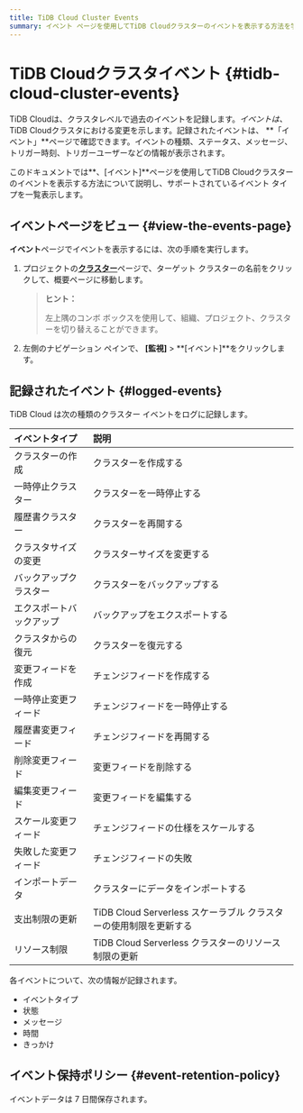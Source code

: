```yaml
---
title: TiDB Cloud Cluster Events
summary: イベント ページを使用してTiDB Cloudクラスターのイベントを表示する方法を学習します。
---
```


# TiDB Cloudクラスタイベント {#tidb-cloud-cluster-events}

TiDB Cloudは、クラスタレベルで過去のイベントを記録します。*イベントは、* TiDB Cloudクラスタにおける変更を示します。記録されたイベントは、 **「イベント」**ページで確認できます。イベントの種類、ステータス、メッセージ、トリガー時刻、トリガーユーザーなどの情報が表示されます。

このドキュメントでは**、[イベント]**ページを使用してTiDB Cloudクラスターのイベントを表示する方法について説明し、サポートされているイベント タイプを一覧表示します。

## イベントページをビュー {#view-the-events-page}

**イベント**ページでイベントを表示するには、次の手順を実行します。

1.  プロジェクトの[**クラスター**](https://tidbcloud.com/project/clusters)ページで、ターゲット クラスターの名前をクリックして、概要ページに移動します。

    > **ヒント：**
    >
    > 左上隅のコンボ ボックスを使用して、組織、プロジェクト、クラスターを切り替えることができます。

2.  左側のナビゲーション ペインで、 **[監視]** &gt; **[イベント]**をクリックします。

## 記録されたイベント {#logged-events}

TiDB Cloud は次の種類のクラスター イベントをログに記録します。

| イベントタイプ      | 説明                                           |
| :----------- | :------------------------------------------- |
| クラスターの作成     | クラスターを作成する                                   |
| 一時停止クラスター    | クラスターを一時停止する                                 |
| 履歴書クラスター     | クラスターを再開する                                   |
| クラスタサイズの変更   | クラスターサイズを変更する                                |
| バックアップクラスター  | クラスターをバックアップする                               |
| エクスポートバックアップ | バックアップをエクスポートする                              |
| クラスタからの復元    | クラスターを復元する                                   |
| 変更フィードを作成    | チェンジフィードを作成する                                |
| 一時停止変更フィード   | チェンジフィードを一時停止する                              |
| 履歴書変更フィード    | チェンジフィードを再開する                                |
| 削除変更フィード     | 変更フィードを削除する                                  |
| 編集変更フィード     | 変更フィードを編集する                                  |
| スケール変更フィード   | チェンジフィードの仕様をスケールする                           |
| 失敗した変更フィード   | チェンジフィードの失敗                                  |
| インポートデータ     | クラスターにデータをインポートする                            |
| 支出制限の更新      | TiDB Cloud Serverless スケーラブル クラスターの使用制限を更新する |
| リソース制限       | TiDB Cloud Serverless クラスターのリソース制限の更新        |

各イベントについて、次の情報が記録されます。

-   イベントタイプ
-   状態
-   メッセージ
-   時間
-   きっかけ

## イベント保持ポリシー {#event-retention-policy}

イベントデータは 7 日間保存されます。
